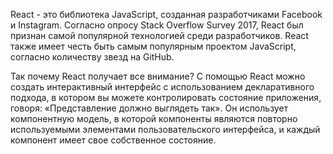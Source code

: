 React - это библиотека JavaScript, созданная разработчиками Facebook и Instagram. Согласно опросу Stack Overflow Survey 2017, React был признан самой популярной технологией среди разработчиков. React также имеет честь быть самым популярным проектом JavaScript, согласно количеству звезд на GitHub.

Так почему React получает все внимание? С помощью React можно создать интерактивный интерфейс с использованием декларативного подхода, в котором вы можете контролировать состояние приложения, говоря: «Представление должно выглядеть так». Он использует компонентную модель, в которой компоненты являются повторно используемыми элементами пользовательского интерфейса, и каждый компонент имеет свое собственное состояние.


